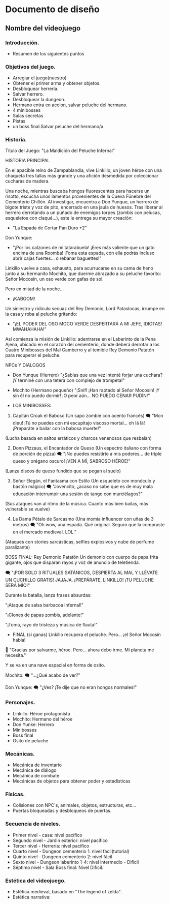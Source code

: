 # Documento de diseño

## Nombre del videojuego




### **Introducción**.
- Resumen de los siguientes puntos

### **Objetivos del juego.**

- Arreglar el juego(nuestro)
- Obtener el primer arma y obtener objetos.
- Desbloquear herrería.
- Salvar herrero.
- Desbloquear la dungeon.
- Hermano entra en accion, salvar peluche del hermano.
- 4 minibosses
- Salas secretas
- Pistas
- un boss final.Salvar peluche del hermano/a.


### **Historia.**

Título del Juego:
"La Maldición del Peluche Infernal"

 HISTORIA PRINCIPAL

En el apacible reino de Zampablandia, vive Linkillo, un joven héroe con una chaqueta tres tallas más grande y una afición desmedida por coleccionar cucharas de madera.

Una noche, mientras buscaba hongos fluorescentes para hacerse un risotto, escucha unos lamentos provenientes de la Cueva Fúnebre del Cementerio Chillón. Al investigar, encuentra a Don Yunque, un herrero de bigote triste y voz de pito, encerrado en una jaula de huesos. Tras liberar al herrero derrotando a un puñado de enemigos torpes (zombis con pelucas, esqueletos con claqué...), este le entrega su mayor creación:

* "La Espada de Cortar Pan Duro +2"

Don Yunque:

* "¡Por los calzones de mi tatarabuela! ¡Eres más valiente que un gato encima de una Roomba! ¡Toma esta espada, con ella podrás incluso abrir cajas fuertes... o rebanar baguettes!"

Linkillo vuelve a casa, exhausto, para acurrucarse en su cama de heno junto a su hermanito Mochito, que duerme abrazado a su peluche favorito: Señor Mocosín, un oso verde con gafas de sol.

Pero en mitad de la noche…

* ¡KABOOM!

Un siniestro y ridículo secuaz del Rey Demonio, Lord Pataslocas, irrumpe en la casa y roba al peluche gritando:

*  "¡EL PODER DEL OSO MOCO VERDE DESPERTARÁ A MI JEFE, IDIOTAS! MWAHAHAHA!"

Así comienza la misión de Linkillo: adentrarse en el Laberinto de la Pena Ajena, ubicado en el corazón del cementerio, donde deberá derrotar a los Cuatro Minibosses del Mal Gamberro y al temible Rey Demonio Patatón para recuperar el peluche.

 NPCs Y DIALOGOS
* Don Yunque (Herrero)
"¿Sabías que una vez intenté forjar una cuchara? ¡Y terminé con una tetera con complejo de trompeta!"

* Mochito (Hermano pequeño)
"¡Snif! ¡Han raptado al Señor Mocosín! ¡Y sin él no puedo dormir! ¡O peor aún… NO PUEDO CENAR PUDÍN!"


* LOS MINIBOSSES:
1.  Capitán Croak el Baboso (Un sapo zombie con acento francés)
🗨️ "Mon dieu! ¡Tú no puedes con mi escupitajo viscoso mortal... oh là là! ¡Preparáte a bailar con la babosa muerte!"

(Lucha basada en saltos erráticos y charcos venenosos que resbalan)

2.  Donn Pizzaus, el Encantador de Queso (Un espectro italiano con forma de porción de pizza)
🗨️ "¡No puedes resistirte a mis poderes... de triple queso y orégano oscuro! ¡VEN A MÍ, SABROSO HÉROE!"

(Lanza discos de queso fundido que se pegan al suelo)

3.  Señor Elegán, el Fantasma con Estilo (Un esqueleto con monóculo y bastón mágico)
🗨️ "Jovencito, ¿acaso no sabe que es de muy mala educación interrumpir una sesión de tango con murciélagos?"

(Sus ataques van al ritmo de la música. Cuanto más bien bailas, más vulnerable se vuelve)

4.  La Dama Pétalo de Sarcasmo (Una momia influencer con uñas de 3 metros)
🗨️ "Oh wow, una espada. Qué original. Seguro que la compraste en el mercado medieval. LOL."

(Ataques con stories sarcásticas, selfies explosivos y nube de perfume paralizante)

 BOSS FINAL: Rey Demonio Patatón
Un demonio con cuerpo de papa frita gigante, ojos que disparan rayos y voz de anuncio de teletienda.

🗨️ "¡POR SOLO 3 RITUALES SATÁNICOS, DESPIERTA AL MAL Y LLÉVATE UN CUCHILLO GRATIS! JAJAJA. ¡PREPÁRATE, LINKILLO! ¡TU PELUCHE SERÁ MÍO!"

Durante la batalla, lanza frases absurdas:

"¡Ataque de salsa barbacoa infernal!"

"¡Clones de papas zombis, adelante!"

"¡Toma, rayo de tristeza y música de flauta!"

* FINAL (si ganas)
Linkillo recupera el peluche. Pero… ¡el Señor Mocosín habla!

🧸 "Gracias por salvarme, héroe. Pero... ahora debo irme. Mi planeta me necesita."

Y se va en una nave espacial en forma de osito.

Mochito:
🗨️ "...¿Qué acabo de ver?"

Don Yunque:
🗨️ "¿Ves? ¡Te dije que no eran hongos normales!"


### **Personajes.**

- Linkillo: Héroe protagonista
- Mochito: Hermano del héroe
- Don Yunke: Herrero
- Minibosses
- Boss final
- Osito de peluche

### **Mecánicas.**
- Mecánica de inventario
- Mecánica de diálogo
- Mecánica de combate
- Mecánicas de objetos para obtener poder y estadísticas

### **Físicas.**
- Colisiones con NPC's, animales, objetos, estructuras, etc...
- Puertas bloqueadas y desbloqueos de puertas.

### **Secuencia de niveles.**
- Primer nivel - casa: nivel pacífico
- Segundo nivel - Jardin exterior: nivel pacífico
- Tercer nivel - Herrería: nivel pacífico
- Cuarto nivel - Dungeon cementerio 1: nivel fácil(tutorial)
- Quinto nivel - Dungeon cementerio 2: nivel fácil
- Sexto nivel - Dungeon laberinto 1-4: nivel intermedio - Difícil
- Séptimo nivel - Sala Boss final: Nivel Difícil.

### **Estética del videojuego.**
- Estética medieval, basado en "The legend of zelda".
- Estética narrativa: 
